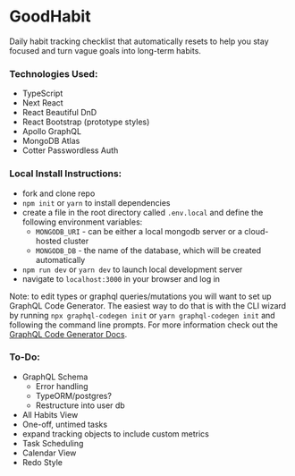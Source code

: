 # GoodHabit

Daily habit tracking checklist that automatically resets to help you stay focused and turn vague goals into long-term habits.

### Technologies Used:

- TypeScript
- Next React
- React Beautiful DnD
- React Bootstrap (prototype styles)
- Apollo GraphQL
- MongoDB Atlas
- Cotter Passwordless Auth

### Local Install Instructions:

- fork and clone repo
- `npm init` or `yarn` to install dependencies
- create a file in the root directory called `.env.local` and define the following environment variables:
  - `MONGODB_URI` - can be either a local mongodb server or a cloud-hosted cluster
  - `MONGODB_DB` - the name of the database, which will be created automatically
- `npm run dev` or `yarn dev` to launch local development server
- navigate to `localhost:3000` in your browser and log in

Note: to edit types or graphql queries/mutations you will want to set up GraphQL Code Generator. The easiest way to do that is with the CLI wizard by running `npx graphql-codegen init` or `yarn graphql-codegen init` and following the command line prompts. For more information check out the [GraphQL Code Generator Docs](https://graphql-code-generator.com/docs/getting-started/installation).

### To-Do:

- GraphQL Schema
  - Error handling
  - TypeORM/postgres?
  - Restructure into user db
- All Habits View
- One-off, untimed tasks
- expand tracking objects to include custom metrics
- Task Scheduling
- Calendar View
- Redo Style
